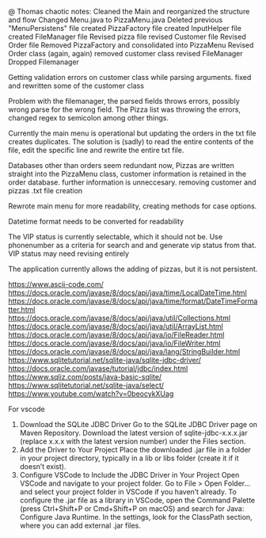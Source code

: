 @ Thomas
chaotic notes:
Cleaned the Main and reorganized the structure and flow
Changed Menu.java to PizzaMenu.java
Deleted previous "MenuPersistens" file
created PizzaFactory file
created InputHelper file
created FileManager file
Revised pizza file
revised Customer file
Revised Order file
Removed PizzaFactory and consolidated into PizzaMenu
Revised Order class (again, again)
removed customer class
revised FileManager
Dropped Filemanager

Getting validation errors on customer class while parsing arguments. fixed and rewritten some of the customer class

Problem with the filemanager, the parsed fields throws errors, possibly wrong parse for the wrong field.
The Pizza list was throwing the errors, changed regex to semicolon among other things.

Currently the main menu is operational but updating the orders in the txt file creates duplicates. The solution is (sadly) to read the entire contents of the file, edit the specific line and rewrite the entire txt file.

Databases other than orders seem redundant now, Pizzas are written straight into the PizzaMenu class, customer information is retained in the order database. further information is unneccesary. removing customer and pizzas .txt file creation

Rewrote main menu for more readability, creating methods for case options.

Datetime format needs to be converted for readability

The VIP status is currently selectable, which it should not be. Use phonenumber as a criteria for search and and generate vip status from that. VIP status may need revising entirely

The application currently allows the adding of pizzas, but it is not persistent.

https://www.ascii-code.com/
https://docs.oracle.com/javase/8/docs/api/java/time/LocalDateTime.html
https://docs.oracle.com/javase/8/docs/api/java/time/format/DateTimeFormatter.html
https://docs.oracle.com/javase/8/docs/api/java/util/Collections.html
https://docs.oracle.com/javase/8/docs/api/java/util/ArrayList.html
https://docs.oracle.com/javase/8/docs/api/java/io/FileReader.html
https://docs.oracle.com/javase/8/docs/api/java/io/FileWriter.html
https://docs.oracle.com/javase/8/docs/api/java/lang/StringBuilder.html
https://www.sqlitetutorial.net/sqlite-java/sqlite-jdbc-driver/
https://docs.oracle.com/javase/tutorial/jdbc/index.html
https://www.sqliz.com/posts/java-basic-sqlite/
https://www.sqlitetutorial.net/sqlite-java/select/
https://www.youtube.com/watch?v=0beocykXUag



For vscode
1. Download the SQLite JDBC Driver
Go to the SQLite JDBC Driver page on Maven Repository.
Download the latest version of sqlite-jdbc-x.x.x.jar (replace x.x.x with the latest version number) under the Files section.
2. Add the Driver to Your Project
Place the downloaded .jar file in a folder in your project directory, typically in a lib or libs folder (create it if it doesn’t exist).
3. Configure VSCode to Include the JDBC Driver in Your Project
Open VSCode and navigate to your project folder.
Go to File > Open Folder... and select your project folder in VSCode if you haven’t already.
To configure the .jar file as a library in VSCode, open the Command Palette (press Ctrl+Shift+P or Cmd+Shift+P on macOS) and search for Java: Configure Java Runtime.
In the settings, look for the ClassPath section, where you can add external .jar files.
